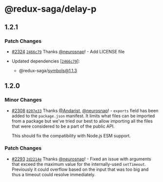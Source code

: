 # @redux-saga/delay-p

## 1.2.1

### Patch Changes

- [#2324](https://github.com/redux-saga/redux-saga/pull/2324) [`2466c79`](https://github.com/redux-saga/redux-saga/commit/2466c798a5f56a5015e61c8fdf0ef8f2a6a852a4) Thanks [@neurosnap](https://github.com/neurosnap)! - Add LICENSE file

- Updated dependencies [[`2466c79`](https://github.com/redux-saga/redux-saga/commit/2466c798a5f56a5015e61c8fdf0ef8f2a6a852a4)]:
  - @redux-saga/symbols@1.1.3

## 1.2.0

### Minor Changes

- [#2308](https://github.com/redux-saga/redux-saga/pull/2308) [`8207e33`](https://github.com/redux-saga/redux-saga/commit/8207e33) Thanks [@Andarist](https://github.com/Andarist), [@neurosnap](https://github.com/neurosnap)! - `exports` field has been added to the `package.json` manifest. It limits what files can be imported from a package but we've tried our best to allow importing all the files that were considered to be a part of the public API.

  This should fix the compatibility with Node.js ESM support.

### Patch Changes

- [#2293](https://github.com/redux-saga/redux-saga/pull/2293) [`2d2214e`](https://github.com/redux-saga/redux-saga/commit/2d2214e9ca8949892c0a7a23ceef39fa32d13939) Thanks [@neurosnap](https://github.com/neurosnap)! - Fixed an issue with arguments that exceed the maximum value for the internally-used `setTimeout`. Previously it could overflow based on the input that was too big and thus a timeout could resolve immediately.
